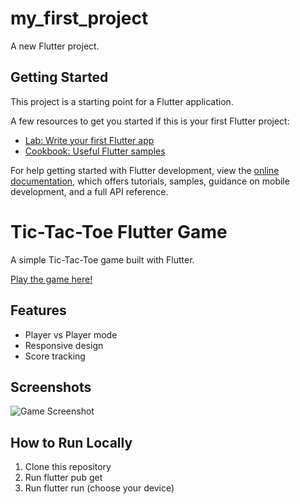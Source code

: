 # my_first_project

A new Flutter project.

## Getting Started

This project is a starting point for a Flutter application.

A few resources to get you started if this is your first Flutter project:

- [Lab: Write your first Flutter app](https://docs.flutter.dev/get-started/codelab)
- [Cookbook: Useful Flutter samples](https://docs.flutter.dev/cookbook)

For help getting started with Flutter development, view the
[online documentation](https://docs.flutter.dev/), which offers tutorials,
samples, guidance on mobile development, and a full API reference.

# Tic-Tac-Toe Flutter Game

A simple Tic-Tac-Toe game built with Flutter.

[Play the game here!](http://localhost:51236/)

## Features
- Player vs Player mode
- Responsive design
- Score tracking

## Screenshots
![Game Screenshot](screenshot.png)

## How to Run Locally
1. Clone this repository
2. Run flutter pub get
3. Run flutter run (choose your device)
